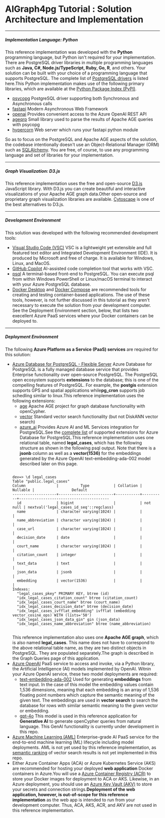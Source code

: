 # AIGraph4pg Tutorial : Solution Architecture and Implementation

---

##### Implementation Language: Python

This reference implementation was developed with the **Python**
programming language, but Python isn't required for your implementation.
There are PostgreSQL driver libraries in multiple programming languages
such as **Java, C#, Node.js/TypeScript, Ruby, Go, R**, and others.
Your solution can be built with your choice of a programming language
that supports PostgreSQL.
The complete list of [PostgreSQL drivers](https://wiki.postgresql.org/wiki/List_of_drivers)
is listed here.This Python implementation makes use of the following primary libraries, which are available
at the [Python Package Index (PyPI)](https://pypi.org/).

* [psycopg](https://pypi.org/project/psycopg/)
  PostgreSQL driver supporting both Synchronous and Asynchronous calls
* [fastapi](https://pypi.org/project/fastapi/)
  Modern Asynchronous Web Framework
* [openai](https://pypi.org/project/openai/)
  Provides convenient access to the Azure OpenAI REST API
* [ageqrp](https://pypi.org/project/ageqrp/)
  Small library used to parse the results of Apache AGE queries with psycopg
* [hypercorn](https://pypi.org/project/Hypercorn/)
  Web server which runs your fastapi python module

So as to focus on the PostgreSQL and Apache AGE aspects of the solution,
the codebase intentionally doesn't use an Object-Relational Manager (ORM) such as
[SQLAlchemy](https://pypi.org/project/SQLAlchemy/).
You are free, of course, to use any programming language and set of libraries
for your implementation.

---

##### Graph Visualization: D3.js

This reference implementation uses the free and open-source
[D3.js](https://d3js.org/) JavaScript library.
With D3.js you can create beautiful and interactive visualizations
of your Apache AGE graph data.Other open-source and proprietary graph visualization libraries are available.
[Cytoscape](https://cytoscape.org/) is one of
the best alternatives to D3.js.

---

##### Development Environment

This solution was developed with the following recommended development tools:

* [Visual Studio Code (VSC)](https://code.visualstudio.com/)
  VSC is a lightweight yet extensible and full featured text editor and
  Integrated Development Environment (IDE).
  It is produced by Microsoft and free of charge.
  It is available for Windows, Linux, and MacOS.
* [GitHub Copilot](https://github.com/features/copilot)
  AI-assisted code completion tool that works with VSC.
* [psql](https://www.postgresql.org/docs/current/app-psql.html)
  A terminal-based front-end to PostgreSQL.
  You can execute psql from within Windows PowerShell or Linux/macOS terminal
  to interact with your Azure PostgreSQL database.
* [Docker Desktop](https://www.docker.com/products/docker-desktop/)
  and [Docker Compose](https://docs.docker.com/compose/)
  are recommended tools for creating and testing container-based applications.
  The use of these tools, however, is not further discussed in this tutorial
  as they aren't necessary to execute the solution from your development computer.
  See the Deployment Environment section, below, that lists two execellent Azure PaaS
  services where your Docker containers can be deployed to.

---

##### Deployment Environment

The following **Azure Platform as a Service (PaaS) services** are required
for this solution:

* [Azure Database for PostgreSQL - Flexible Server](https://learn.microsoft.com/en-us/azure/postgresql/flexible-server/overview)
  Azure Database for PostgreSQL is a fully managed database service that provides
  Enterprise functionality over open-source PostgreSQL.
  The PostgreSQL open ecosystem supports **extensions** to the database;
  this is one of the compelling features of PostgreSQL. For example, the
  **postgis** extension supports GPS and spatial applications while**pg\_cron** supports job schedling similar to linux.This reference implementation uses the following extensions:
  + [age](https://learn.microsoft.com/en-us/azure/postgresql/extensions/concepts-extensions-versions#age)
    Apache AGE project for graph database functionality with openCypher.
  + [vector](https://learn.microsoft.com/en-us/azure/postgresql/extensions/concepts-extensions-versions#vector)
    Standard vector search functionality (but not DiskANN vector search)
  + [azure\_ai](https://learn.microsoft.com/en-us/azure/postgresql/extensions/concepts-extensions-versions#azure_ai)
    Provides Azure AI and ML Services integration for PostgreSQL.See the [complete list](https://learn.microsoft.com/en-us/azure/postgresql/extensions/concepts-extensions-versions)
  of supported extensions for Azure Database for PostgreSQL.This reference implementation uses one relational table, named **legal\_cases**,
  which has the following structure as shown in the following psql output.
  Note that there is a **jsonb** column as well as a
  **vector(1536)** for the embeddings generated by the Azure OpenAI
  text-embedding-ada-002 model described later on this page.
  ```
  
  dev=> \d legal_cases
  Table "public.legal_cases"
  Column              |          Type           | Collation | Nullable |                 Default
  --------------------+-------------------------+-----------+----------+-----------------------------------------
    id                | bigint                  |           | not null | nextval('legal_cases_id_seq'::regclass)
    name              | character varying(1024) |           |          |
    name_abbreviation | character varying(1024) |           |          |
    case_url          | character varying(1024) |           |          |
    decision_date     | date                    |           |          |
    court_name        | character varying(1024) |           |          |
    citation_count    | integer                 |           |          |
    text_data         | text                    |           |          |
    json_data         | jsonb                   |           |          |
    embedding         | vector(1536)            |           |          |
  Indexes:
    "legal_cases_pkey" PRIMARY KEY, btree (id)
    "idx_legal_cases_citation_count" btree (citation_count)
    "idx_legal_cases_court_name" btree (court_name)
    "idx_legal_cases_decision_date" btree (decision_date)
    "idx_legal_cases_ivfflat_embedding" ivfflat (embedding vector_cosine_ops) WITH (lists='50')
    "idx_legal_cases_json_data_gin" gin (json_data)
    "idx_legal_cases_name_abbreviation" btree (name_abbreviation)
        
  ```
  This reference implementation also uses one **Apache AGE graph**,
  which is also named **legal\_cases**. This name does not have to
  correspond to the above relational table name, as they are two distinct objects
  in PostgreSQL. They are populated separately.The graph is described in the Graph Queries page of this application.
* [Azure OpenAI](https://azure.microsoft.com/en-us/products/ai-services/openai-service/)
  PaaS service to access and invoke, via a Python library, the Artificial Intelligence (AI)
  models implemented by OpenAI.
  Witnin your Azure OpenAI service, these two model deployments are required:
  + [text-embedding-ada-002](https://learn.microsoft.com/en-us/azure/ai-services/openai/concepts/models?tabs=global-standard%2Cstandard-chat-completions#embeddings)
    Used for generating **embeddings** from text input.
    In the case of this model the embedding values contain 1,536 dimensions,
    meaning that each embedding is an array of 1,536 floating point numbers
    which capture the semantic meaning of the given text.
    The embeddings are used in **vector search** to search the
    database for rows with similar semantic meaning to the given vector or embedding.
  + [gpt-4o](https://learn.microsoft.com/en-us/azure/ai-services/openai/concepts/models?tabs=global-standard%2Cstandard-chat-completions#gpt-4)
    This model is used in this reference application for **Generative AI**
    to generate openCypher queries from natural language.
    This GenAI functionality is currently under development in this repo.
* [Azure Machine Learning (AML)](https://azure.microsoft.com/en-us/products/machine-learning)
  Enterprise-grade AI PaaS service for the end-to-end machine learning (ML) lifecycle
  including model deployments.
  AML is not yet used by this reference implementation, as
  [semantic ranking](https://techcommunity.microsoft.com/blog/adforpostgresql/introducing-the-semantic-ranking-solution-for-azure-database-for-postgresql/4298781)
  of vector search results is not yet implemented in this repo.
* Either Azure Container Apps (ACA)
  or Azure Kubernetes Service (AKS)
  are recommended for hosting your deployed **web application**
  Docker containers in Azure.You will use a [Azure Container Registry (ACR)](https://learn.microsoft.com/en-us/azure/container-registry/)
  to store your Docker images for deployment to ACA or AKS.
  Likewise, in an Azure deployment, you should use an [Azure Key Vault (AKV)](https://learn.microsoft.com/en-us/azure/key-vault/)
  to store your secrets and connection strings.**Deployment of the web application, however, is out-of-scope for this reference implementation**
  as the web app is intended to run from your development computer.
  Thus, ACA, AKS, ACR, and AKV are not used in this reference implementation.
